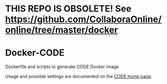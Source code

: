# THIS REPO IS OBSOLETE! See https://github.com/CollaboraOnline/online/tree/master/docker

# Docker-CODE
Dockerfile and scripts to generate CODE Docker image

Usage and possible settings are documented on the [CODE home page](https://collaboraoffice.com/code/).

